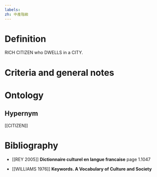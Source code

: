 ```yaml
---
labels: 
zh: 中產階級
---
```


# Definition
RICH CITIZEN who DWELLS in a CITY.
# Criteria and general notes
# Ontology

## Hypernym
[[CITIZEN]]
# Bibliography
- [[REY 2005]]
**Dictionnaire culturel en langue francaise** page 1.1047

- [[WILLIAMS 1976]]
**Keywords.  A Vocabulary of Culture and Society** 
